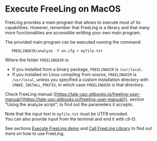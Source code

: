 # Execute FreeLing on MacOS

FreeLing provides a main program that allows to execute most of its capabilities. However, remember that FreeLing is a library and that many more functionalities are accessible writting your own main program.

The provided main program can be executed running the command:
```
   FREELINGDIR/analyze -f en.cfg < myfile.txt
```
Where the folder `FREELINGDIR` is:

* If you installed from a binary package, `FREELINGDIR` is `/usr/local`.
* If you installed on Linux compiling from source, `FREELINGDIR` is `/usr/local`, unless you specified a custom installation directory with `CMAKE_INSTALL_PREFIX`, in which case `FREELINGDIR` is that directory.

Check FreeLing manual ([https://talp-upc.gitbooks.io/freeling-user-manual/](https://talp-upc.gitbooks.io/freeling-user-manual/)), section "Using the analyze script", to find out the parameters it accepts.

Note that the input text in `myfile.txt` must be UTF8 encoded.  
You can also provide input from the terminal and end it with ctl-D.

See sections [Execute FreeLing demo](#execute-analyzer) and [Call FreeLing Library](#call-library) to find out more on how to use FreeLing.        
